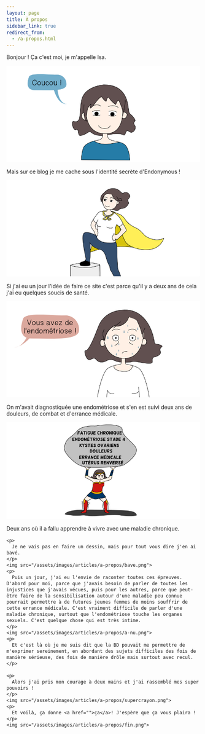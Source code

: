 ```yaml
---
layout: page
title: À propos
sidebar_link: true
redirect_from:
  - /a-propos.html
---
```

<div class="message">
    <p>
      Bonjour !
      Ça c'est moi, je m'appelle Isa.
    </p>
    <img src="/assets/images/articles/a-propos/isa.png">
    <p>
      Mais sur ce blog je me cache sous l'identité secrète d'Endonymous !
    </p>
    <img src="/assets/images/articles/a-propos/endonymous.png">
    <p>
      Si j'ai eu un jour l'idée de faire ce site c'est parce qu'il y a deux ans de cela j'ai eu quelques soucis de santé.
    </p>
    <img src="/assets/images/articles/a-propos/diag.png">
    <p>
      On m'avait diagnostiquée une endométriose et s'en est suivi deux ans de douleurs, de combat et d'errance médicale.
    </p>
    <img src="/assets/images/articles/a-propos/chronique.png">
    <p>
      Deux ans où il a fallu apprendre à vivre avec une maladie chronique.
    </p>

    <p>
      Je ne vais pas en faire un dessin, mais pour tout vous dire j'en ai bavé.
    </p>
    <img src="/assets/images/articles/a-propos/bave.png">
    <p>
      Puis un jour, j'ai eu l'envie de raconter toutes ces épreuves. D'abord pour moi, parce que j'avais besoin de parler de toutes les injustices que j'avais vécues, puis pour les autres, parce que peut-être faire de la sensibilisation autour d'une maladie peu connue pourrait permettre à de futures jeunes femmes de moins souffrir de cette errance médicale. C'est vraiment difficile de parler d'une maladie chronique, surtout que l'endométriose touche les organes sexuels. C'est quelque chose qui est très intime.
    </p>
    <img src="/assets/images/articles/a-propos/a-nu.png">
    <p>
      Et c'est là où je me suis dit que la BD pouvait me permettre de m'exprimer sereinement, en abordant des sujets difficiles des fois de manière sérieuse, des fois de manière drôle mais surtout avec recul.
    </p>

    <p>
      Alors j'ai pris mon courage à deux mains et j'ai rassemblé mes super pouvoirs !
    </p>
    <img src="/assets/images/articles/a-propos/supercrayon.png">
    <p>
      Et voilà, ça donne <a href="">ça</a>! J'espère que ça vous plaira !
    </p>
    <img src="/assets/images/articles/a-propos/fin.png">
</div>
